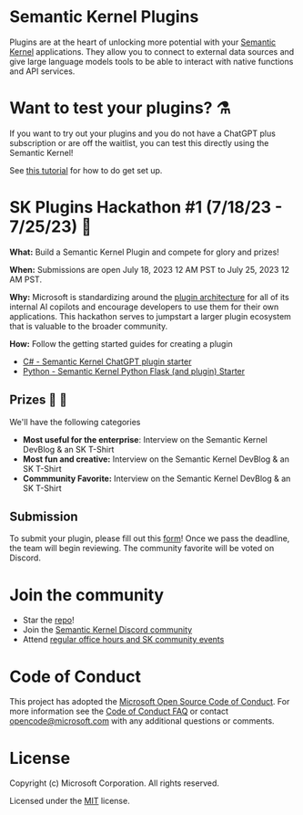 # Semantic Kernel Plugins

Plugins are at the heart of unlocking more potential with your [Semantic Kernel](https://github.com/microsoft/semantic-kernel) applications.
They allow you to connect to external data sources and give large language models tools to be able to
interact with native functions and API services.

# Want to test your plugins? ⚗️

If you want to try out your plugins and you do not have a ChatGPT plus subscription or are off the waitlist, you can test this directly using the Semantic Kernel!

See [this tutorial](https://learn.microsoft.com/en-us/semantic-kernel/ai-orchestration/chatgpt-plugins) for how to do get set up.

# SK Plugins Hackathon #1 (7/18/23 - 7/25/23) 📢

**What:** Build a Semantic Kernel Plugin and compete for glory and prizes!

**When:** Submissions are open July 18, 2023 12 AM PST to July 25, 2023 12 AM PST.

**Why:** Microsoft is standardizing around the [plugin architecture](https://learn.microsoft.com/en-us/semantic-kernel/ai-orchestration/plugins?tabs=Csharp) for all of its internal AI copilots
and encourage developers to use them for their own applications. This hackathon serves to jumpstart a larger plugin ecosystem that is valuable to the broader community.

**How:** Follow the getting started guides for creating a plugin
- [C# - Semantic Kernel ChatGPT plugin starter](https://github.com/microsoft/semantic-kernel-starters/tree/main/sk-csharp-chatgpt-plugin)
- [Python - Semantic Kernel Python Flask (and plugin) Starter](https://github.com/microsoft/semantic-kernel-starters/tree/main/sk-python-flask)

## Prizes 🚀 🎁
We'll have the following categories
- **Most useful for the enterprise**: Interview on the Semantic Kernel DevBlog & an SK T-Shirt
- **Most fun and creative:** Interview on the Semantic Kernel DevBlog & an SK T-Shirt
- **Commmunity Favorite:** Interview on the Semantic Kernel DevBlog & an SK T-Shirt

## Submission
To submit your plugin, please fill out this [form](https://aka.ms/sk-hackathon-plugin-submission)! Once we pass the deadline, the team will begin reviewing. The community favorite will be voted on Discord.

# Join the community
- Star the [repo](https://github.com/microsoft/semantic-kernel)!
- Join the [Semantic Kernel Discord community](https://aka.ms/SKDiscord)
- Attend [regular office hours and SK community events](https://github.com/microsoft/semantic-kernel/blob/main/COMMUNITY.md)

# Code of Conduct

This project has adopted the
[Microsoft Open Source Code of Conduct](https://opensource.microsoft.com/codeofconduct/).
For more information see the
[Code of Conduct FAQ](https://opensource.microsoft.com/codeofconduct/faq/)
or contact [opencode@microsoft.com](mailto:opencode@microsoft.com)
with any additional questions or comments.

# License

Copyright (c) Microsoft Corporation. All rights reserved.

Licensed under the [MIT](LICENSE) license.
